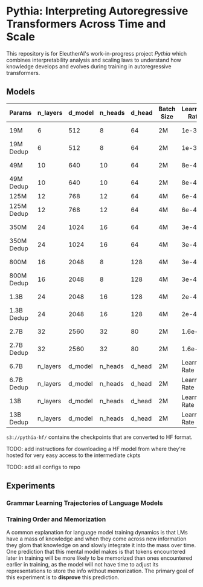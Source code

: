 # Pythia: Interpreting Autoregressive Transformers Across Time and Scale

This repository is for EleutherAI's work-in-progress project *Pythia* which combines interpretability analysis and scaling laws to understand how knowledge develops and evolves during training in autoregressive transformers.

## Models

| Params      | n_layers |d_model      | n_heads |d_head      | Batch Size |Learning Rate|Train Status                 |Eval Status|Conversion Status|
| ----------- | -------- |------------ | ------- |----------- | ---------- |------------ | ----------                  |---------- | --------------- |
| 19M         | 6        | 512         | 8       | 64         | 2M         | 1e-3        |`s3://s-eai-neox/pythia/19M/`|In progress| Complete        |
| 19M Dedup   | 6        | 512         | 8       | 64         | 2M         | 1e-3        | `.../pythia/19M_dedup/`     |In progress| In Progress     |
| 49M         | 10       | 640         | 10      | 64         | 2M         | 8e-4        |  WIP                        |Eval Status|                 |
| 49M Dedup   | 10       | 640         | 10      | 64         | 2M         | 8e-4        |  WIP                        |Eval Status|                 |
| 125M        | 12       | 768         | 12      | 64         | 4M         | 6e-4        | `.../pythia/125M/`          |Complete   | Complete        |
| 125M Dedup  | 12       | 768         | 12      | 64         | 4M         | 6e-4        | `.../pythia/125M_dedup/`    |Complete   | Complete (check)|
| 350M        | 24       | 1024        | 16      | 64         | 4M         | 3e-4        | `.../pythia/350M/`          |In Progress| Complete (check)|
| 350M Dedup  | 24       | 1024        | 16      | 64         | 4M         | 3e-4        | `.../pythia/350M_dedup/`    |In Progress| Complete (check)|
| 800M        | 16       | 2048        | 8       | 128        | 4M         | 3e-4        | `.../pythia/800M/`          |In Progress| Complete (check)|
| 800M Dedup  | 16       | 2048        | 8       | 128        | 4M         | 3e-4        | `.../pythia/800M_dedup/`    |In Progress| Complete (check)|
| 1.3B        | 24       | 2048        | 16      | 128        | 4M         | 2e-4        | Complete                    |Complete   | Complete (check)|
| 1.3B Dedup  | 24       | 2048        | 16      | 128        | 4M         | 2e-4        | Complete                    |In Progress| Complete (check)|
| 2.7B        | 32       | 2560        | 32      | 80         | 2M         | 1.6e-4      | Complete                    |Eval Status| Complete (check)|
| 2.7B Dedup  | 32       | 2560        | 32      | 80         | 2M         | 1.6e-4      | In Progress                 |Eval Status|                 |
| 6.7B        | n_layers |d_model      | n_heads |d_head      | 2M         |Learning Rate| Complete                    |Eval Status| In Progress     |
| 6.7B Dedup  | n_layers |d_model      | n_heads |d_head      | 2M         |Learning Rate| Complete                    |Eval Status|                 |
| 13B         | n_layers |d_model      | n_heads |d_head      | 2M         |Learning Rate| Complete                    |Eval Status| In Progress     |
| 13B Dedup   | n_layers |d_model      | n_heads |d_head      | 2M         |Learning Rate| Complete                    |Eval Status| In Progress     |


`s3://pythia-hf/` contains the checkpoints that are converted to HF format.


TODO: add instructions for downloading a HF model from where they're hosted for very easy access to the intermediate ckpts

TODO: add all configs to repo




## Experiments 

### Grammar Learning Trajectories of Language Models

### Training Order and Memorization

A common explanation for language model training dynamics is that LMs have a mass of knowledge and when they come across new information they glom that knowledge on and slowly integrate it into the mass over time. One prediction that this mental model makes is that tokens encountered later in training will be more likely to be memorized than ones encountered earlier in training, as the model will not have time to adjust its representations to store the info without memorization. The primary goal of this experiment is to **disprove** this prediction.
